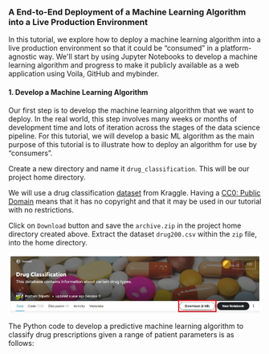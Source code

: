 ### A End-to-End Deployment of a Machine Learning Algorithm into a Live Production Environment

In this tutorial, we explore how to deploy a machine learning algorithm into a live production environment so that it could be “consumed” in a platform-agnostic way.  We'll start by using Jupyter Notebooks to develop a machine learning algorithm and progress to make it publicly available as a web application using Voila, GitHub and mybinder.

#### 1. Develop a Machine Learning Algorithm

Our first step is to develop the machine learning algorithm that we want to deploy. In the real world, this step involves many weeks or months of development time and lots of iteration across the stages of the data science pipeline.  For this tutorial, we will develop a basic ML algorithm as the main purpose of this tutorial is to illustrate how to deploy an algorithm for use by “consumers”.

Create a new directory and name it `drug_classification`.  This will be our project home directory.

We will use a drug classification [dataset](https://www.kaggle.com/prathamtripathi/drug-classification) from Kraggle. Having a [CC0: Public Domain](https://creativecommons.org/publicdomain/zero/1.0/) means that it has no copyright and that it may be used in our tutorial with no restrictions. 

Click on `Download` button and save the `archive.zip` in the project home directory created above.  Extract the dataset `drug200.csv` within the `zip` file, into the home directory.

![Download Drug Classification Dataset](https://github.com/hakngrow/drug_classification/blob/main/images/download.jpg)


The Python code to develop a predictive machine learning algorithm to classify drug prescriptions given a range of patient parameters is as follows: 
```

```
 
